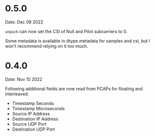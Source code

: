 0.5.0
=====

Date: Dec 08 2022

`unpack` can now set the CSI of Null and 
Pilot subcarriers to 0.

Some metadata is available in dtype.metadata
for samples and csi, but I won't recommend relying
on it too much. 

0.4.0
=====

Date: Nov 15 2022

Following additional fields are now read
from PCAPs for floating and interleaved:
- Timestamp Seconds
- Timestamp Microseconds
- Source IP Address
- Destination IP Address
- Source UDP Port
- Destination UDP Port

